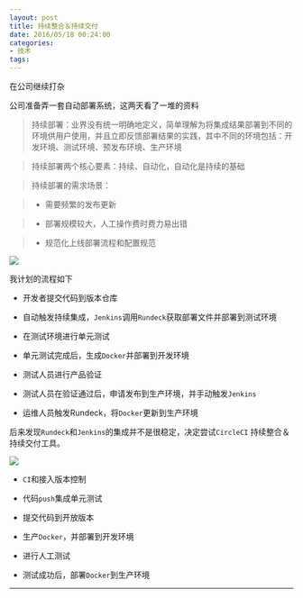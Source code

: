 ```yaml
---
layout: post
title: 持续整合＆持续交付
date: 2016/05/18 00:24:00
categories: 
- 技术
tags: 
---
```


在公司继续打杂

公司准备弄一套自动部署系统，这两天看了一堆的资料

> 持续部署：业界没有统一明确地定义，简单理解为将集成结果部署到不同的环境供用户使用，并且立即反馈部署结果的实践，其中不同的环境包括：开发环境、测试环境、预发布环境、生产环境

> 持续部署两个核心要素：持续、自动化，自动化是持续的基础

> 持续部署的需求场景：

> 

> - 需要频繁的发布更新

> - 部署规模较大，人工操作费时费力易出错

> - 规范化上线部署流程和配置规范

![](https://ww3.sinaimg.cn/large/006y8lVagw1fahq8b473ij31f80jcjw4.jpg)

我计划的流程如下

- 开发者提交代码到版本仓库

- 自动触发持续集成，`Jenkins`调用`Rundeck`获取部署文件并部署到测试环境

- 在测试环境进行单元测试

- 单元测试完成后，生成`Docker`并部署到开发环境

- 测试人员进行产品验证

- 测试人员在验证通过后，申请发布到生产环境，并手动触发`Jenkins`

- 运维人员触发Rundeck，将`Docker`更新到生产环境

后来发现`Rundeck`和`Jenkins`的集成并不是很稳定，决定尝试`CircleCI` 持续整合＆持续交付工具。

![](https://ww4.sinaimg.cn/large/48910e01gw1f3zf4wl46qj20g10dw75i.jpg)

- `CI`和接入版本控制

- 代码`push`集成单元测试

- 提交代码到开放版本

- 生产`Docker`，并部署到开发环境

- 进行人工测试

- 测试成功后，部署`Docker`到生产环境

----------

